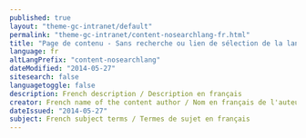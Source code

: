 ```yaml
---
published: true
layout: "theme-gc-intranet/default"
permalink: "theme-gc-intranet/content-nosearchlang-fr.html"
title: "Page de contenu - Sans recherche ou lien de sélection de la langue"
language: fr
altLangPrefix: "content-nosearchlang"
dateModified: "2014-05-27"
sitesearch: false
languagetoggle: false
description: French description / Description en français
creator: French name of the content author / Nom en français de l'auteur du contenu
dateIssued: "2014-05-27"
subject: French subject terms / Termes de sujet en français
---
```


